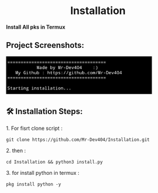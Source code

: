 <h1 align="center" id="title">Installation</h1>

<p id="description"><b>Install All pks in Termux</b></p>

<h2>Project Screenshots:</h2>

<img src="https://github.com/Mr-Dev404/Installation/blob/main/pp.jpg" alt="project-screenshot" width="400">

<h2>🛠️ Installation Steps:</h2>

<p>1. For fisrt clone script :</p>

```
git clone https://github.com/Mr-Dev404/Installation.git
```

<p>2. then :</p>

```
cd Installation && python3 install.py
```

<p>3. for install python in termux :</p>

```
pkg install python -y
```
